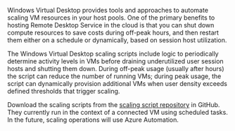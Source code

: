 Windows Virtual Desktop provides tools and approaches to automate scaling VM resources in your host pools. One of the primary benefits to hosting Remote Desktop Service in the cloud is that you can shut down compute resources to save costs during off-peak hours, and then restart them either on a schedule or dynamically, based on session host utilization. 

The Windows Virtual Desktop scaling scripts include logic to periodically determine activity levels in VMs before draining underutilized user session hosts and shutting them down. During off-peak usage (usually after hours) the script can reduce the number of running VMs; during peak usage, the script can dynamically provision additional VMs when user density exceeds defined thresholds that trigger scaling. 

Download the scaling scripts from the [scaling script repository](https://aka.ms/WVDscaling) in GitHub. They currently run in the context of a connected VM using scheduled tasks. In the future, scaling operations will use Azure Automation.